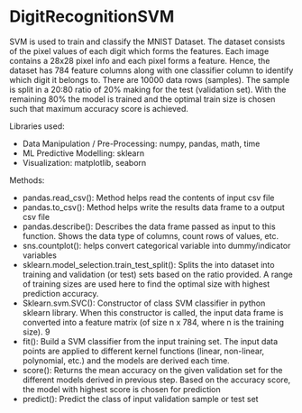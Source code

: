 # DigitRecognitionSVM
SVM is used to train and classify the MNIST Dataset.
The dataset consists of the pixel values of each digit which forms the features. 
Each image contains a 28x28 pixel info and each pixel forms a feature.
Hence, the dataset has 784 feature columns along with one classifier column to identify which digit it belongs to. There are 10000 data rows (samples).
The sample is split in a 20:80 ratio of 20% making for the test (validation set). With the remaining 80% the model is trained and the optimal train size is chosen such that 
maximum accuracy score is achieved.

Libraries used:
- Data Manipulation / Pre-Processing: numpy, pandas, math, time
- ML Predictive Modelling: sklearn
- Visualization: matplotlib, seaborn

Methods:
- pandas.read_csv(): Method helps read the contents of input csv file
- pandas.to_csv(): Method helps write the results data frame to a output csv file
- pandas.describe(): Describes the data frame passed as input to this function. Shows the data type of columns, count rows of values, etc.
- sns.countplot(): helps convert categorical variable into dummy/indicator variables
- sklearn.model_selection.train_test_split(): Splits the into dataset into training and validation (or test) sets based on the ratio provided. A range of training sizes are used here to find the optimal size with highest prediction accuracy.
- Sklearn.svm.SVC(): Constructor of class SVM classifier in python sklearn library. When this constructor is called, the input data frame is converted into a feature matrix (of size n x 784, where n is the training size).
9
- fit(): Build a SVM classifier from the input training set. The input data points are applied to different kernel functions (linear, non-linear, polynomial, etc.) and the models are derived each time.
- score(): Returns the mean accuracy on the given validation set for the different models derived in previous step. Based on the accuracy score, the model with highest score is chosen for prediction
- predict(): Predict the class of input validation sample or test set
